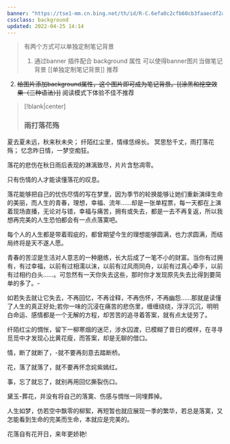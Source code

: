 ```yaml
---
banner: "https://tse1-mm.cn.bing.net/th/id/R-C.6efa0c2cfb60cb3faaecdf2aa9cfc3b9?rik=9Cd9HUeCKeuPyQ&riu=http%3a%2f%2fwww.gufengjia.com%2fd%2ffile%2fimages%2f201907011313%2f13-1P130111033.jpg&ehk=GbLP6tUTEmWg8vRe6yI9rGdKyp9%2b579tqm3JbNkYM2Y%3d&risl=&pid=ImgRaw&r=0"
cssclass: background
updated: 2022-04-25 14:14
---
```



>有两个方式可以单独定制笔记背景
> 1. 通过banner 插件配合 background 属性 可以使得banner图片当做笔记背景 [[单独定制笔记背景]]  推荐
 2. ~~给图片添加background属性，这个图片即可成为笔记背景。[[涂黑和挖空效果（三种语法）]]~~ 阅读模式下体验不佳不推荐



> [!blank|center]  
> ### 雨打落花殇
夏去夏未远，秋来秋未央；
纤陌红尘里，情缘恁绵长。
冥思愁千丈，雨打落花殇；
忆念昨日情，一梦空痴狂。

落花的悲伤在秋日雨后表现的淋漓致尽，片片含愁凋零。

只有伤情的人才能读懂落花的叹息。

落花能够把自己的忧伤尽情的写在梦里，因为季节的轮换能够让她们重新演绎生命的美丽，而人生的青春，理想，幸福、流年……却是一张单程票，每一天都在上演着现场直播，无论对与错，幸福与痛苦，拥有或失去，都是一去不再复返，所以我想再完美的人生恐怕都会有一点点落寞吧。

每个人的人生都是带着瑕疵的，都曾期望今生的理想能够圆满，也力求圆满，而结局终将是天不遂人愿。

青春的苦涩是生活对人意志的一种磨练，长大后成了一笔不小的财富。当你有过拥有，有过幸福，以前有过相濡以沫，以前有过风雨同舟，以前有过真心牵手，以前有过相约白头……。可忽然有一天你失去这些，那时你才发现原先失去比得到要简单的多了。-

如若失去就让它失去，不再回忆，不再诠释，不再伤怀，不再幽怨……那就是读懂了人生的真正好处;若你一味的沉浸在痛苦的悲伤里，缠缠绕绕，浮浮沉沉，明明白命运、感情都是一个无解的方程，却苦苦的追寻着答案，就有点太徒劳了。

纤陌红尘的惆怅，留下一柳寒烟的迷茫，涉水囚渡，已模糊了昔日的模样，在寻寻觅觅中才发现心比黄花瘦，而答案，却是无聊的借口。

情，断了就断了，-就不要再刻意去踏断桥。

花，落了就落了，就不要再怀念姹紫嫣红。

事，忘了就忘了，就别再用回忆撕裂伤口。

黛玉-葬花，并没有将自己的落寞、伤感与惆怅一同埋葬掉。

人生如梦，仿若空中飘零的柳絮，再短暂也就应展现一季的繁华，若总是落寞，又怎能看到生命的完美而生命，本就应是完美的。

花落自有花开日，来年更娇艳!


